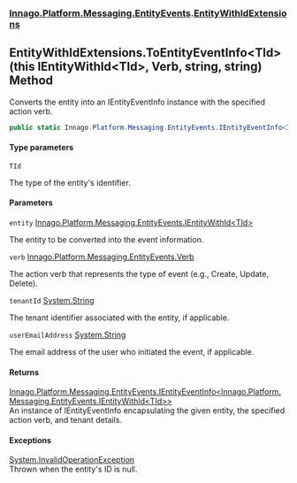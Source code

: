 ### [Innago\.Platform\.Messaging\.EntityEvents](../index.md 'Innago\.Platform\.Messaging\.EntityEvents').[EntityWithIdExtensions](index.md 'Innago\.Platform\.Messaging\.EntityEvents\.EntityWithIdExtensions')

## EntityWithIdExtensions\.ToEntityEventInfo\<TId\>\(this IEntityWithId\<TId\>, Verb, string, string\) Method

Converts the entity into an IEntityEventInfo instance with the specified action verb\.

```csharp
public static Innago.Platform.Messaging.EntityEvents.IEntityEventInfo<Innago.Platform.Messaging.EntityEvents.IEntityWithId<TId>> ToEntityEventInfo<TId>(this Innago.Platform.Messaging.EntityEvents.IEntityWithId<TId> entity, Innago.Platform.Messaging.EntityEvents.Verb verb, string? tenantId=null, string? userEmailAddress=null);
```
#### Type parameters

<a name='Innago.Platform.Messaging.EntityEvents.EntityWithIdExtensions.ToEntityEventInfo_TId_(thisInnago.Platform.Messaging.EntityEvents.IEntityWithId_TId_,Innago.Platform.Messaging.EntityEvents.Verb,string,string).TId'></a>

`TId`

The type of the entity's identifier\.
#### Parameters

<a name='Innago.Platform.Messaging.EntityEvents.EntityWithIdExtensions.ToEntityEventInfo_TId_(thisInnago.Platform.Messaging.EntityEvents.IEntityWithId_TId_,Innago.Platform.Messaging.EntityEvents.Verb,string,string).entity'></a>

`entity` [Innago\.Platform\.Messaging\.EntityEvents\.IEntityWithId&lt;](https://learn.microsoft.com/en-us/dotnet/api/innago.platform.messaging.entityevents.ientitywithid-1 'Innago\.Platform\.Messaging\.EntityEvents\.IEntityWithId\`1')[TId](ToEntityEventInfo_TId_(thisIEntityWithId_TId_,Verb,string,string).md#Innago.Platform.Messaging.EntityEvents.EntityWithIdExtensions.ToEntityEventInfo_TId_(thisInnago.Platform.Messaging.EntityEvents.IEntityWithId_TId_,Innago.Platform.Messaging.EntityEvents.Verb,string,string).TId 'Innago\.Platform\.Messaging\.EntityEvents\.EntityWithIdExtensions\.ToEntityEventInfo\<TId\>\(this Innago\.Platform\.Messaging\.EntityEvents\.IEntityWithId\<TId\>, Innago\.Platform\.Messaging\.EntityEvents\.Verb, string, string\)\.TId')[&gt;](https://learn.microsoft.com/en-us/dotnet/api/innago.platform.messaging.entityevents.ientitywithid-1 'Innago\.Platform\.Messaging\.EntityEvents\.IEntityWithId\`1')

The entity to be converted into the event information\.

<a name='Innago.Platform.Messaging.EntityEvents.EntityWithIdExtensions.ToEntityEventInfo_TId_(thisInnago.Platform.Messaging.EntityEvents.IEntityWithId_TId_,Innago.Platform.Messaging.EntityEvents.Verb,string,string).verb'></a>

`verb` [Innago\.Platform\.Messaging\.EntityEvents\.Verb](https://learn.microsoft.com/en-us/dotnet/api/innago.platform.messaging.entityevents.verb 'Innago\.Platform\.Messaging\.EntityEvents\.Verb')

The action verb that represents the type of event \(e\.g\., Create, Update, Delete\)\.

<a name='Innago.Platform.Messaging.EntityEvents.EntityWithIdExtensions.ToEntityEventInfo_TId_(thisInnago.Platform.Messaging.EntityEvents.IEntityWithId_TId_,Innago.Platform.Messaging.EntityEvents.Verb,string,string).tenantId'></a>

`tenantId` [System\.String](https://learn.microsoft.com/en-us/dotnet/api/system.string 'System\.String')

The tenant identifier associated with the entity, if applicable\.

<a name='Innago.Platform.Messaging.EntityEvents.EntityWithIdExtensions.ToEntityEventInfo_TId_(thisInnago.Platform.Messaging.EntityEvents.IEntityWithId_TId_,Innago.Platform.Messaging.EntityEvents.Verb,string,string).userEmailAddress'></a>

`userEmailAddress` [System\.String](https://learn.microsoft.com/en-us/dotnet/api/system.string 'System\.String')

The email address of the user who initiated the event, if applicable\.

#### Returns
[Innago\.Platform\.Messaging\.EntityEvents\.IEntityEventInfo&lt;](https://learn.microsoft.com/en-us/dotnet/api/innago.platform.messaging.entityevents.ientityeventinfo-1 'Innago\.Platform\.Messaging\.EntityEvents\.IEntityEventInfo\`1')[Innago\.Platform\.Messaging\.EntityEvents\.IEntityWithId&lt;](https://learn.microsoft.com/en-us/dotnet/api/innago.platform.messaging.entityevents.ientitywithid-1 'Innago\.Platform\.Messaging\.EntityEvents\.IEntityWithId\`1')[TId](ToEntityEventInfo_TId_(thisIEntityWithId_TId_,Verb,string,string).md#Innago.Platform.Messaging.EntityEvents.EntityWithIdExtensions.ToEntityEventInfo_TId_(thisInnago.Platform.Messaging.EntityEvents.IEntityWithId_TId_,Innago.Platform.Messaging.EntityEvents.Verb,string,string).TId 'Innago\.Platform\.Messaging\.EntityEvents\.EntityWithIdExtensions\.ToEntityEventInfo\<TId\>\(this Innago\.Platform\.Messaging\.EntityEvents\.IEntityWithId\<TId\>, Innago\.Platform\.Messaging\.EntityEvents\.Verb, string, string\)\.TId')[&gt;](https://learn.microsoft.com/en-us/dotnet/api/innago.platform.messaging.entityevents.ientitywithid-1 'Innago\.Platform\.Messaging\.EntityEvents\.IEntityWithId\`1')[&gt;](https://learn.microsoft.com/en-us/dotnet/api/innago.platform.messaging.entityevents.ientityeventinfo-1 'Innago\.Platform\.Messaging\.EntityEvents\.IEntityEventInfo\`1')  
An instance of IEntityEventInfo encapsulating the given entity, the specified action verb, and tenant details\.

#### Exceptions

[System\.InvalidOperationException](https://learn.microsoft.com/en-us/dotnet/api/system.invalidoperationexception 'System\.InvalidOperationException')  
Thrown when the entity's ID is null\.